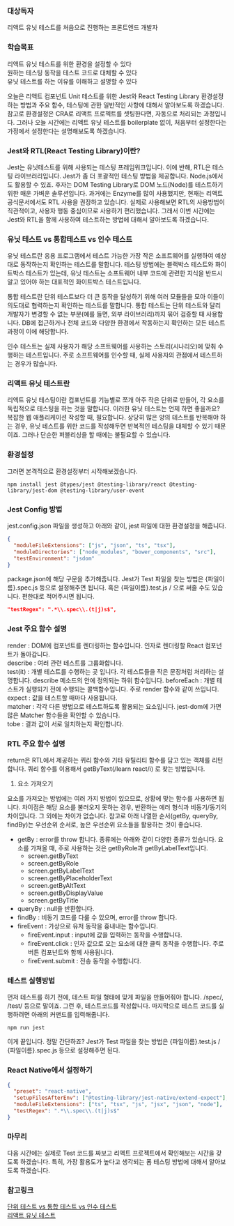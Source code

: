 ### 대상독자

리액트 유닛 테스트를 처음으로 진행하는 프론트엔드 개발자

### 학습목표

리액트 유닛 테스트를 위한 환경을 설정할 수 있다  
원하는 테스팅 동작을 테스트 코드로 대체할 수 있다  
유닛 테스트를 하는 이유를 이해하고 설명할 수 있다

오늘은 리액트 컴포넌트 Unit 테스트를 위한 Jest와 React Testing Library 환경설정하는 방법과 주요 함수, 테스팅에 관한 일반적인 사항에 대해서 알아보도록 하겠습니다. 참고로 환경설정은 CRA로 리액트 프로젝트를 셋팅한다면, 자동으로 처리되는 과정입니다. 그러나 오늘 시간에는 리액트 유닛 테스트를 boilerplate 없이, 처음부터 설정한다는 가정에서 설정한다는 설명해보도록 하겠습니다.

### Jest와 RTL(React Testing Library)이란?

Jest는 유닛테스트를 위해 사용되는 테스팅 프레임워크입니다. 이에 반해, RTL은 테스팅 라이브러리입니다. Jest가 좀 더 포괄적인 테스팅 방법을 제공합니다. Node.js에서도 활용할 수 있죠. 후자는 DOM Testing Library로 DOM 노드(Node)를 테스트하기 위한 매운 가벼운 솔루션입니다. 과거에는 Enzyme를 많이 사용했지만, 현재는 리액트 공식문서에서도 RTL 사용을 권장하고 있습니다. 실제로 사용해보면 RTL의 사용방법이 직관적이고, 사용자 행동 중심이므로 사용하기 편리했습니다. 그래서 이번 시간에는 Jest와 RTL을 함께 사용하여 테스트하는 방법에 대해서 알아보도록 하겠습니다.

### 유닛 테스트 vs 통합테스트 vs 인수 테스트

유닛 테스트란 응용 프로그램에서 테스트 가능한 가장 작은 소프트웨어를 실행하여 예상대로 동작하는지 확인하는 테스트를 말합니다. 테스팅 방법에는 블랙박스 테스트와 화이트박스 테스트가 있는데, 유닛 테스트는 소프트웨어 내부 코드에 관련한 지식을 반드시 알고 있어야 하는 대표적인 화이트박스 테스트입니다.

통합 테스트란 단위 테스트보다 더 큰 동작을 달성하기 위해 여러 모듈들을 모아 이들이 의도대로 협력하는지 확인하는 테스트를 말합니다. 통합 테스트는 단위 테스트와 달리 개발자가 변경할 수 없는 부분(예를 들면, 외부 라이브러리)까지 묶어 검증할 때 사용합니다. DB에 접근하거나 전체 코드와 다양한 환경에서 작동하는지 확인하는 모든 테스트 과정이 이에 해당합니다.

인수 테스트는 실제 사용자가 해당 소프트웨어를 사용하는 스토리(시나리오)에 맞춰 수행하는 테스트입니다. 주로 소프트웨어를 인수할 때, 실제 사용자의 관점에서 테스트하는 경우가 많습니다.

### 리액트 유닛 테스트란

리엑트 유닛 테스팅이란 컴포넌트를 기능별로 쪼개 아주 작은 단위로 만들어, 각 요소를 독립적으로 테스팅을 하는 것을 말합니다. 이러한 유닛 테스트는 언제 하면 좋을까요? 복잡한 웹 애플리케이션 작성할 때, 필요합니다. 상당히 많은 양의 테스트를 반복해야 하는 경우, 유닛 테스트를 위한 코드를 작성해두면 반복적인 테스팅을 대체할 수 있기 때문이죠. 그러나 단순한 퍼블리싱을 할 때에는 불필요할 수 있습니다.

### 환경설정

그러면 본격적으로 환경설정부터 시작해보겠습니다.

```
npm install jest @types/jest @testing-library/react @testing-library/jest-dom @testing-library/user-event
```

### Jest Config 방법

jest.config.json 파일을 생성하고 아래와 같이, jest 파일에 대한 환경설정을 해줍니다.

```json
{
  "moduleFileExtensions": ["js", "json", "ts", "tsx"],
  "moduleDirectories": ["node_modules", "bower_components", "src"],
  "testEnvironment": "jsdom"
}
```

package.json에 해당 구문을 추가해줍니다. Jest가 Test 파일을 찾는 방법은 {파일이름}.spec.js 등으로 설정해주면 됩니다. 혹은 {파일이름}.test.js / 으로 써줄 수도 있습니다. 편한대로 적어주시면 됩니다.

```json
"testRegex": ".*\\.spec\\.(t|j)s$",
```

### Jest 주요 함수 설명

render : DOM에 컴포넌트를 렌더링하는 함수입니다. 인자로 렌더링할 React 컴포넌트가 돌아갑니다.  
describe : 여러 관련 테스트를 그룹화합니다.  
test(it) : 개별 테스트를 수행하는 곳 입니다. 각 테스트들을 작은 문장처럼 처리하는 설명합니다. describe 메소드의 안에 정의되는 하위 함수입니다. beforeEach : 개별 테스트가 실행되기 전에 수행되는 콜백함수입니다. 주로 render 함수와 같이 쓰입니다.  
expect : 값을 테스트할 때마다 사용됩니다.  
matcher : 각각 다른 방법으로 테스트하도록 활용되는 요소입니다. jest-dom에 가면 많은 Matcher 함수들을 확인할 수 있습니다.  
tobe : 결과 값이 서로 일치하는지 확인합니다.

### RTL 주요 함수 설명

return은 RTL에서 제공하는 퀴리 함수와 기타 유틸리티 함수를 담고 있는 객체를 리턴합니다. 쿼리 함수를 이용해서 getByText(/learn react/i) 로 찾는 방법입니다.

1. 요소 가져오기

요소를 가져오는 방법에는 여러 가지 방법이 있으므로, 상황에 맞는 함수를 사용하면 됩니다. 차이점은 해당 요소를 불러오지 못하는 경우, 반환하는 에러 형식과 비동기/동기의 차이입니다. 그 외에는 차이가 없습니다. 참고로 아래 나열한 순서(getBy, queryBy, findBy)는 우선순위 순서로, 높은 우선순위 요소들을 활용하는 것이 좋습니다.

- getBy : error를 throw 합니다. 종류에는 아래와 같이 다양한 종류가 있습니다. 요소를 가져올 때, 주로 사용하는 것은 getByRole과 getByLabelText입니다.
  - screen.getByText
  - screen.getByRole
  - screen.getByLabelText
  - screen.getByPlaceholderText
  - screen.getByAltText
  - screen.getByDisplayValue
  - screen.getByTitle
- queryBy : null을 반환합니다.
- findBy : 비동기 코드를 다룰 수 있으며, error를 throw 합니다.
- fireEvent : 가상으로 유저 동작을 흉내내는 함수입니다.
  - fireEvent.input : input에 값을 입력하는 동작을 수행합니다.
  - fireEvent.click : 인자 값으로 오는 요소에 대한 클릭 동작을 수행합니다. 주로 버튼 컴포넌트와 함께 사용됩니다.
  - fireEvent.submit : 전송 동작을 수행합니다.

### 테스트 실행방법

먼저 테스트를 하기 전에, 테스트 파일 형태에 맞게 파일을 만들어줘야 합니다. /spec/, /test/ 등으로 말이죠. 그런 후, 테스트코드를 작성합니다. 마지막으로 테스트 코드를 실행하려면 아래의 커맨드를 입력해줍니다.

```
npm run jest
```

이게 끝입니다. 정말 간단하죠? Jest가 Test 파일을 찾는 방법은 {파일이름}.test.js / {파일이름}.spec.js 등으로 설정해주면 된다.

### React Native에서 설정하기

```json
{
  "preset": "react-native",
  "setupFilesAfterEnv": ["@testing-library/jest-native/extend-expect"],
  "moduleFileExtensions": ["ts", "tsx", "js", "jsx", "json", "node"],
  "testRegex": ".*\\.spec\\.(t|j)s$"
}
```

### 마무리

다음 시간에는 실제로 Test 코드를 짜보고 리액트 프로젝트에서 확인해보는 시간을 갖도록 하겠습니다. 특히, 가장 활용도가 높다고 생각되는 폼 테스팅 방법에 대해서 알아보도록 하겠습니다.

### 참고링크

[단위 테스트 vs 통합 테스트 vs 인수 테스트](https://tecoble.techcourse.co.kr/post/2021-05-25-unit-test-vs-integration-test-vs-acceptance-test/)  
[리액트 유닛 테스트](https://velog.io/@goodenough/React-%EB%A6%AC%EC%95%A1%ED%8A%B8-%EB%8B%A8%EC%9C%84unit%ED%85%8C%EC%8A%A4%ED%8A%B8-with-React.js-Unit-Testing-Enzyme-and-Jest-92wgndmz)
